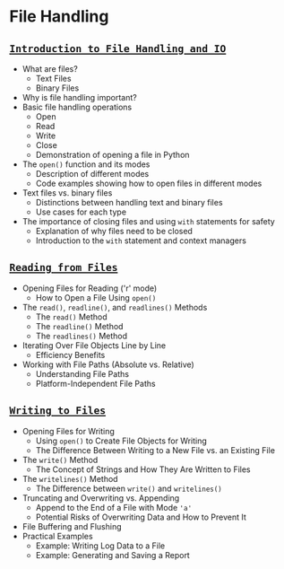 # File Handling

## [**`Introduction to File Handling and IO`**](https://github.com/Yousefess/TA24PY/blob/main/Weeks/09%20File%20Handling/Notebooks/01%20Introduction%20to%20File%20Handling%20and%20IO.ipynb)

- What are files?
  - Text Files
  - Binary Files
- Why is file handling important?
- Basic file handling operations
  - Open
  - Read
  - Write
  - Close
  - Demonstration of opening a file in Python
- The `open()` function and its modes
  - Description of different modes
  - Code examples showing how to open files in different modes
- Text files vs. binary files
  - Distinctions between handling text and binary files
  - Use cases for each type
- The importance of closing files and using `with` statements for safety
  - Explanation of why files need to be closed
  - Introduction to the `with` statement and context managers

## [**`Reading from Files`**](https://github.com/Yousefess/TA24PY/blob/main/Weeks/09%20File%20Handling/Notebooks/02%20Reading%20from%20Files.ipynb)

- Opening Files for Reading ('r' mode)
  - How to Open a File Using `open()`
- The `read()`, `readline()`, and `readlines()` Methods
  - The `read()` Method
  - The `readline()` Method
  - The `readlines()` Method
- Iterating Over File Objects Line by Line
  - Efficiency Benefits
- Working with File Paths (Absolute vs. Relative)
  - Understanding File Paths
  - Platform-Independent File Paths


## [**`Writing to Files`**](https://github.com/Yousefess/TA24PY/blob/main/Weeks/09%20File%20Handling/Notebooks/03%20Writing%20to%20Files.ipynb)

- Opening Files for Writing
  - Using `open()` to Create File Objects for Writing
  - The Difference Between Writing to a New File vs. an Existing File
- The `write()` Method
  - The Concept of Strings and How They Are Written to Files
- The `writelines()` Method
  - The Difference between `write()` and `writelines()`
- Truncating and Overwriting vs. Appending
  - Append to the End of a File with Mode `'a'`
  - Potential Risks of Overwriting Data and How to Prevent It
- File Buffering and Flushing
- Practical Examples
  - Example: Writing Log Data to a File
  - Example: Generating and Saving a Report
